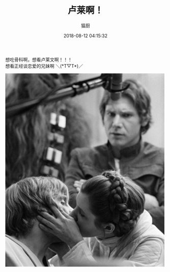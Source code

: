 ﻿---
layout: post
title: 卢莱啊！
date: 2018-08-12 04:15:32
updated: 2018-08-12 04:15:32
comments: true
categories: [Photo]
tags: []
author: "猫厨"
description: ""
toc: true
---

<p>想吃骨科啊，想看卢莱文啊！！！<br />想看正经谈恋爱的兄妹啊 ＼(*T▽T*)／ <br /></p>

![](https://raw.githubusercontent.com/alicewish/meowchain247/master/img_cVZNdzJtQk9JV2QzNFNURlFkdVFwQStTSFpPQ2Z0WTZXUW4xUUNad3RNZkQ2cmtUY3lCYXJRPT0.jpg)